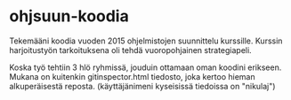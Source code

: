 # ohjsuun-koodia
Tekemääni koodia vuoden 2015 ohjelmistojen suunnittelu kurssille. Kurssin harjoitustyön tarkoituksena oli tehdä vuoropohjainen strategiapeli.

Koska työ tehtiin 3 hlö ryhmissä, jouduin ottamaan oman koodini erikseen. Mukana on kuitenkin gitinspector.html tiedosto, joka kertoo hieman alkuperäisestä reposta. (käyttäjänimeni kyseisissä tiedoissa on "nikulaj")
